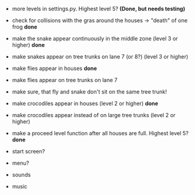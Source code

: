 - more levels in settings.py. Highest level 5? **(Done, but needs testing)**

- check for collisions with the gras around the houses -> "death" of one frog **done**

- make the snake appear continuously in the middle zone (level 3 or higher) **done**
- make snakes appear on tree trunks on lane 7 (or 8?) (level 3 or higher)

- make flies appear in houses **done**
- make flies appear on tree trunks on lane 7
- make sure, that fly and snake don't sit on the same tree trunk!

- make crocodiles appear in houses (level 2 or higher) **done**
- make crocodiles appear instead of on large tree trunks (level 2 or higher)

- make a proceed level function after all houses are full. Highest level 5? **done**

- start screen?
- menu?
- sounds
- music
